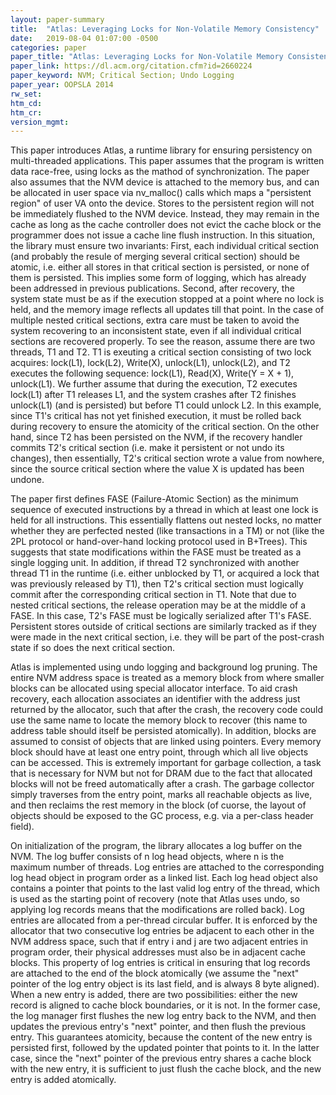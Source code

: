 ```yaml
---
layout: paper-summary
title:  "Atlas: Leveraging Locks for Non-Volatile Memory Consistency"
date:   2019-08-04 01:07:00 -0500
categories: paper
paper_title: "Atlas: Leveraging Locks for Non-Volatile Memory Consistency"
paper_link: https://dl.acm.org/citation.cfm?id=2660224
paper_keyword: NVM; Critical Section; Undo Logging
paper_year: OOPSLA 2014
rw_set: 
htm_cd: 
htm_cr: 
version_mgmt: 
---
```


This paper introduces Atlas, a runtime library for ensuring persistency on multi-threaded applications. This paper assumes 
that the program is written data race-free, using locks as the mathod of synchronization. The paper also assumes 
that the NVM device is attached to the memory bus, and can be allocated in user space via nv_malloc() calls which
maps a "persistent region" of user VA onto the device. Stores to the persistent region will not be immediately flushed to
the NVM device. Instead, they may remain in the cache as long as the cache controller does not evict the cache block
or the programmer does not issue a cache line flush instruction. In this situation, the library must ensure two invariants:
First, each individual critical section (and probably the resule of merging several critical section) should be atomic,
i.e. either all stores in that critical section is persisted, or none of them is persisted. This implies some form of 
logging, which has already been addressed in previous publications. Second, after recovery, the system state must be as if
the execution stopped at a point where no lock is held, and the memory image reflects all updates till that point.
In the case of multiple nested critical
sections, extra care must be taken to avoid the system recovering to an inconsistent state, even if all individual
critical sections are recovered properly. To see the reason, assume there are two threads, T1 and T2. T1 is exeuting a 
critical section consisting of two lock acquires: lock(L1), lock(L2), Write(X), unlock(L1), unlock(L2), and T2 executes 
the following sequence: lock(L1), Read(X), Write(Y = X + 1), unlock(L1). We further assume that during the execution, T2 
executes lock(L1) after T1 releases L1, and the system crashes after T2 finishes unlock(L1) (and is persisted) but before 
T1 could unlock L2. In this example, since T1's critical has not yet finished execution, it must be rolled back during 
recovery to ensure the atomicity of the critical section. On the other hand, since T2 has been persisted on the NVM, if 
the recovery handler commits T2's critical section (i.e. make it persistent or not undo its changes), then essentially,
T2's critical section wrote a value from nowhere, since the source critical section where the value X is updated has 
been undone.

The paper first defines FASE (Failure-Atomic Section) as the minimum sequence of executed instructions by a thread in
which at least one lock is held for all instructions. This essentially flattens out nested locks, no matter whether 
they are perfected nested (like transactions in a TM) or not (like the 2PL protocol or hand-over-hand locking protocol
used in B+Trees). This suggests that state modifications within the FASE must be treated as a single logging unit.
In addition, if thread T2 synchronized with another thread T1 in the runtime (i.e. either unblocked by T1, or acquired 
a lock that was previously released by T1), then T2's critical section must logically commit after the corresponding 
critical section in T1. Note that due to nested critical sections, the release operation may be at the middle of a 
FASE. In this case, T2's FASE must be logically serialized after T1's FASE. Persistent stores outside of critical sections
are similarly tracked as if they were made in the next critical section, i.e. they will be part of the post-crash state 
if so does the next critical section. 

Atlas is implemented using undo logging and background log pruning. The entire NVM address space is treated as a memory 
block from where smaller blocks can be allocated using special allocator interface. To aid crash recovery, each allocation
associates an identifier with the address just returned by the allocator, such that after the crash, the recovery code 
could use the same name to locate the memory block to recover (this name to address table should itself be persisted atomically).
In addition, blocks are assumed to consist of objects that are linked using pointers. Every memory block should have at 
least one entry point, through which all live objects can be accessed. This is extremely important for garbage collection,
a task that is necessary for NVM but not for DRAM due to the fact that allocated blocks will not be freed automatically
after a crash. The garbage collector simply traverses from the entry point, marks all reachable objects as live, and then
reclaims the rest memory in the block (of cuorse, the layout of objects should be exposed to the GC process, e.g. via 
a per-class header field). 

On initialization of the program, the library allocates a log buffer on the NVM. The log buffer consists of n log head 
objects, where n is the maximum number of threads. Log entries are attached to the corresponding log head object in
program order as a linked list. Each log head object also contains a pointer that points to the last valid log entry
of the thread, which is used as the starting point of recovery (note that Atlas uses undo, so applying log records 
means that the modifications are rolled back). Log entries are allocated from a per-thread circular buffer. It is enforced 
by the allocator that two consecutive log entries be adjacent to each other in the NVM address space, such that if entry 
i and j are two adjacent entries in program order, their physical addresses must also be in adjacent cache blocks. This 
property of log entries is critical in ensuring that log records are attached to the end of the block atomically (we 
assume the "next" pointer of the log entry object is its last field, and is always 8 byte aligned). When a new entry is added, 
there are two possibilities: either the new record is aligned to cache block boundaries, or it is not. In the former case,
the log manager first flushes the new log entry back to the NVM, and then updates the previous entry's "next" pointer, and 
then flush the previous entry. This guarantees atomicity, because the content of the new entry is persisted first, followed 
by the updated pointer that points to it. In the latter case, since the "next" pointer of the previous entry shares 
a cache block with the new entry, it is sufficient to just flush the cache block, and the new entry is added atomically.
